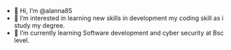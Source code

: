 - 👋 Hi, I’m @alanna85
- 👀 I’m interested in learning new skills in development my coding skill as i study my degree.
- 🌱 I’m currently learning Software development and cyber security at Bsc level.

<!---
alanna85/alanna85 is a ✨ special ✨ repository because its `README.md` (this file) appears on your GitHub profile.
You can click the Preview link to take a look at your changes.
--->
